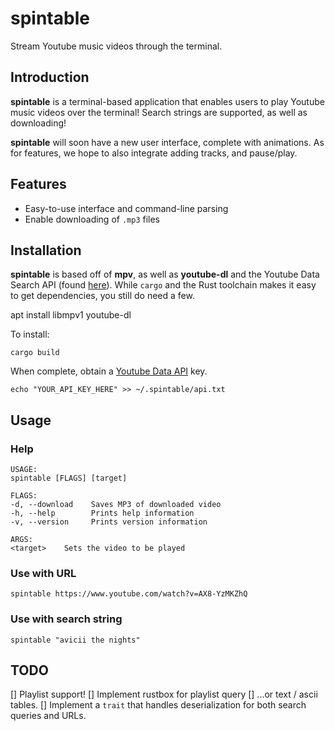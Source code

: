 # spintable

Stream Youtube music videos through the terminal.

## Introduction

__spintable__ is a terminal-based application that enables users to play Youtube music videos over the terminal! Search strings are supported, as well as downloading! 

__spintable__ will soon have a new user interface, complete with animations. As for features, we hope to also integrate adding tracks, and pause/play.


## Features 

* Easy-to-use interface and command-line parsing
* Enable downloading of `.mp3` files


## Installation

__spintable__ is based off of __mpv__, as well as 
__youtube-dl__ and the Youtube Data Search API (found [here](https://developers.google.com/youtube/v3/)). While `cargo` and the Rust toolchain makes it easy to get dependencies, you still do need a few.

  apt install libmpv1 youtube-dl
  
To install:

    cargo build

When complete, obtain a [Youtube Data API](https://developers.google.com/youtube/v3/) key.

    echo "YOUR_API_KEY_HERE" >> ~/.spintable/api.txt

## Usage

### Help

    USAGE:
    spintable [FLAGS] [target]

    FLAGS:
    -d, --download    Saves MP3 of downloaded video
    -h, --help        Prints help information
    -v, --version     Prints version information

    ARGS:
    <target>    Sets the video to be played


### Use with URL

    spintable https://www.youtube.com/watch?v=AX8-YzMKZhQ

### Use with search string

    spintable "avicii the nights"


## TODO

[] Playlist support!
[] Implement rustbox for playlist query
[] ...or text / ascii tables.
[] Implement a `trait` that handles deserialization for both search queries and URLs.

